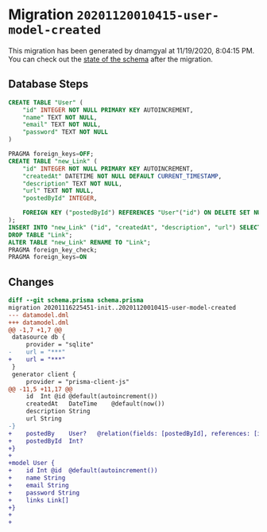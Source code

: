 # Migration `20201120010415-user-model-created`

This migration has been generated by dnamgyal at 11/19/2020, 8:04:15 PM.
You can check out the [state of the schema](./schema.prisma) after the migration.

## Database Steps

```sql
CREATE TABLE "User" (
    "id" INTEGER NOT NULL PRIMARY KEY AUTOINCREMENT,
    "name" TEXT NOT NULL,
    "email" TEXT NOT NULL,
    "password" TEXT NOT NULL
)

PRAGMA foreign_keys=OFF;
CREATE TABLE "new_Link" (
    "id" INTEGER NOT NULL PRIMARY KEY AUTOINCREMENT,
    "createdAt" DATETIME NOT NULL DEFAULT CURRENT_TIMESTAMP,
    "description" TEXT NOT NULL,
    "url" TEXT NOT NULL,
    "postedById" INTEGER,

    FOREIGN KEY ("postedById") REFERENCES "User"("id") ON DELETE SET NULL ON UPDATE CASCADE
);
INSERT INTO "new_Link" ("id", "createdAt", "description", "url") SELECT "id", "createdAt", "description", "url" FROM "Link";
DROP TABLE "Link";
ALTER TABLE "new_Link" RENAME TO "Link";
PRAGMA foreign_key_check;
PRAGMA foreign_keys=ON
```

## Changes

```diff
diff --git schema.prisma schema.prisma
migration 20201116225451-init..20201120010415-user-model-created
--- datamodel.dml
+++ datamodel.dml
@@ -1,7 +1,7 @@
 datasource db {
     provider = "sqlite"
-    url = "***"
+    url = "***"
 }
 generator client {
     provider = "prisma-client-js"
@@ -11,5 +11,17 @@
     id  Int @id @default(autoincrement())
     createdAt   DateTime    @default(now())
     description String
     url String
-}
+    postedBy    User?   @relation(fields: [postedById], references: [id])
+    postedById  Int?
+}
+
+model User {
+    id Int @id  @default(autoincrement())
+    name String
+    email String
+    password String
+    links Link[]
+}
+
+
```


